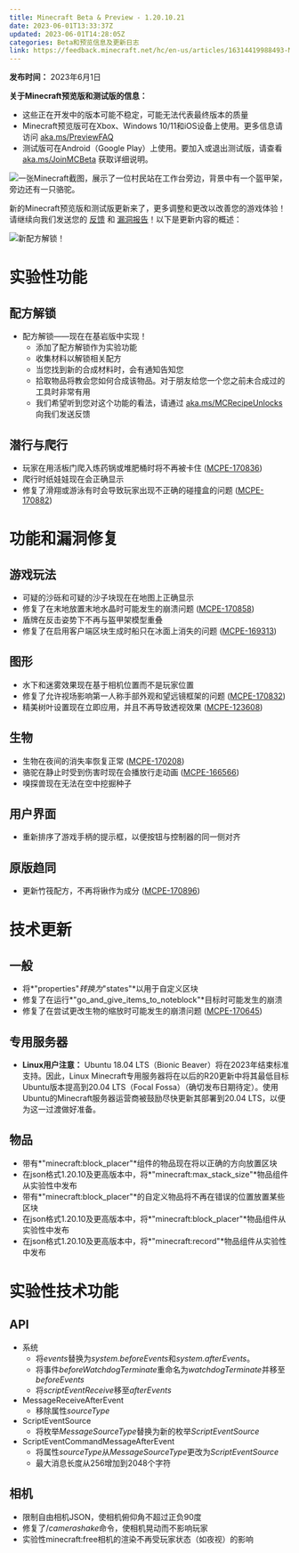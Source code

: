 ```yaml
---
title: Minecraft Beta & Preview - 1.20.10.21
date: 2023-06-01T13:33:37Z
updated: 2023-06-01T14:28:05Z
categories: Beta和预览信息及更新日志
link: https://feedback.minecraft.net/hc/en-us/articles/16314419988493-Minecraft-Beta-Preview-1-20-10-21
---
```


**发布时间：** 2023年6月1日

**关于Minecraft预览版和测试版的信息：**

- 这些正在开发中的版本可能不稳定，可能无法代表最终版本的质量
- Minecraft预览版可在Xbox、Windows 10/11和iOS设备上使用。更多信息请访问 [aka.ms/PreviewFAQ](https://aka.ms/PreviewFAQ)
- 测试版可在Android（Google Play）上使用。要加入或退出测试版，请查看 [aka.ms/JoinMCBeta](https://aka.ms/JoinMCBeta) 获取详细说明。

![一张Minecraft截图，展示了一位村民站在工作台旁边，背景中有一个盔甲架，旁边还有一只骆驼。](https://feedback.minecraft.net/hc/article_attachments/16316195911949)

新的Minecraft预览版和测试版更新来了，更多调整和更改以改善您的游戏体验！请继续向我们发送您的 [反馈](https://aka.ms/MC120Feedback) 和 [漏洞报告](https://bugs.mojang.com/)！以下是更新内容的概述：

![新配方解锁！](https://feedback.minecraft.net/hc/article_attachments/16316164692237)

# **实验性功能**

## **配方解锁**

- 配方解锁——现在在基岩版中实现！
  - 添加了配方解锁作为实验功能
  - 收集材料以解锁相关配方
  - 当您找到新的合成材料时，会有通知告知您
  - 拾取物品将教会您如何合成该物品。对于朋友给您一个您之前未合成过的工具时非常有用
  - 我们希望听到您对这个功能的看法，请通过 [aka.ms/MCRecipeUnlocks](https://aka.ms/MCRecipeUnlocks) 向我们发送反馈

## **潜行与爬行**

- 玩家在用活板门爬入炼药锅或堆肥桶时将不再被卡住 ([MCPE-170836](https://bugs.mojang.com/browse/MCPE-170836))
- 爬行时纸娃娃现在会正确显示
- 修复了滑翔或游泳有时会导致玩家出现不正确的碰撞盒的问题 ([MCPE-170882](https://bugs.mojang.com/browse/MCPE-170882))

# **功能和漏洞修复**

## **游戏玩法**

- 可疑的沙砾和可疑的沙子块现在在地图上正确显示
- 修复了在末地放置末地水晶时可能发生的崩溃问题 ([MCPE-170858](https://bugs.mojang.com/browse/MCPE-170858))
- 盾牌在反击姿势下不再与盔甲架模型重叠
- 修复了在启用客户端区块生成时船只在冰面上消失的问题 ([MCPE-169313](https://bugs.mojang.com/browse/MCPE-169313))

## **图形**

- 水下和迷雾效果现在基于相机位置而不是玩家位置
- 修复了允许视场影响第一人称手部外观和望远镜框架的问题 ([MCPE-170832](https://bugs.mojang.com/browse/MCPE-170832))
- 精美树叶设置现在立即应用，并且不再导致透视效果 ([MCPE-123608](https://bugs.mojang.com/browse/MCPE-123608))

## **生物**

- 生物在夜间的消失率恢复正常 ([MCPE-170208](https://bugs.mojang.com/browse/MCPE-170208))
- 骆驼在静止时受到伤害时现在会播放行走动画 ([MCPE-166566](https://bugs.mojang.com/browse/MCPE-166566))
- 嗅探兽现在无法在空中挖掘种子

## **用户界面**

- 重新排序了游戏手柄的提示框，以便按钮与控制器的同一侧对齐

## **原版趋同**

- 更新竹筏配方，不再将锹作为成分 ([MCPE-170896](https://bugs.mojang.com/browse/MCPE-170896))

# **技术更新**

## **一般**

- 将*"properties"*转换为*"states"*以用于自定义区块
- 修复了在运行*"go_and_give_items_to_noteblock"*目标时可能发生的崩溃
- 修复了在尝试更改生物的缩放时可能发生的崩溃问题 ([MCPE-170645](https://bugs.mojang.com/browse/MCPE-170645))

## **专用服务器**

- **Linux用户注意：** Ubuntu 18.04 LTS（Bionic Beaver）将在2023年结束标准支持。因此，Linux Minecraft专用服务器将在以后的R20更新中将其最低目标Ubuntu版本提高到20.04 LTS（Focal Fossa）（确切发布日期待定）。使用Ubuntu的Minecraft服务器运营商被鼓励尽快更新其部署到20.04 LTS，以便为这一过渡做好准备。

## **物品**

- 带有*"minecraft:block_placer"*组件的物品现在将以正确的方向放置区块
- 在json格式1.20.10及更高版本中，将*"minecraft:max_stack_size"*物品组件从实验性中发布
- 带有*"minecraft:block_placer"*的自定义物品将不再在错误的位置放置某些区块
- 在json格式1.20.10及更高版本中，将*"minecraft:block_placer"*物品组件从实验性中发布
- 在json格式1.20.10及更高版本中，将*"minecraft:record"*物品组件从实验性中发布

# **实验性技术功能**

## **API**

- 系统
  - 将*events*替换为*system.beforeEvents*和*system.afterEvents*。
  - 将事件*beforeWatchdogTerminate*重命名为*watchdogTerminate*并移至*beforeEvents*
  - 将*scriptEventReceive*移至*afterEvents*
- MessageReceiveAfterEvent
  - 移除属性*sourceType*
- ScriptEventSource
  - 将枚举*MessageSourceType*替换为新的枚举*ScriptEventSource*
- ScriptEventCommandMessageAfterEvent
  - 将属性*sourceType*从*MessageSourceType*更改为*ScriptEventSource*
  - 最大消息长度从256增加到2048个字符

## **相机**

- 限制自由相机JSON，使相机俯仰角不超过正负90度
- 修复了/*camerashake*命令，使相机晃动而不影响玩家
- 实验性minecraft:free相机的渲染不再受玩家状态（如夜视）的影响